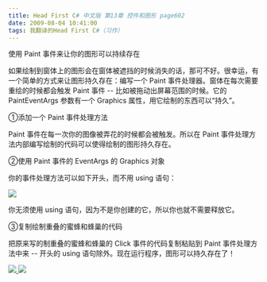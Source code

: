 ```yaml
---
title: Head First C# 中文版 第13章 控件和图形 page602
date: 2009-08-04 10:41:00
tags: 我翻译的Head First C#（习作）
---
```

使用  Paint  事件来让你的图形可以持续存在

如果绘制到窗体上的图形会在窗体被遮挡的时候消失的话，那可不好。很幸运，有一个简单的方式来让图形持久存在：编写一个  Paint
事件处理器。窗体在每次需要重绘的时候都会触发  Paint  事件  \--  比如被拖动出屏幕范围的时候。它的  PaintEventArgs
参数有一个  Graphics  属性，用它绘制的东西可以“持久”。

①添加一个  Paint  事件处理方法

Paint  事件在每一次你的图像被弄花的时候都会被触发。所以在  Paint  事件处理方法内部编写绘制的代码可以使得绘制的图形持久存在。

②使用  Paint  事件的  EventArgs  的  Graphics  对象

你的事件处理方法可以如下开头，而不用  using  语句：

![](https://p-blog.csdn.net/images/p_blog_csdn_net/cuipengfei1/EntryImages/20090804/2009-08-04_10-33-20.jpg)

你无须使用  using  语句，因为不是你创建的它，所以你也就不需要释放它。

③复制绘制重叠的蜜蜂和蜂巢的代码

把原来写的制重叠的蜜蜂和蜂巢的  Click  事件的代码复制粘贴到  Paint  事件处理方法中来  \--  开头的  using
语句除外。现在运行程序，图形可以持久存在了！



[ ![](https://profile.csdnimg.cn/5/2/5/3_cuipengfei1)
![](https://g.csdnimg.cn/static/user-reg-year/1x/11.png)
](https://blog.csdn.net/cuipengfei1)





